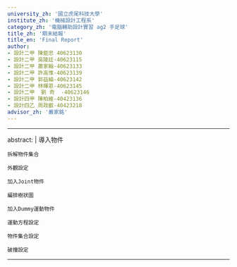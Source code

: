 ```yaml
---
university_zh: '國立虎尾科技大學'
institute_zh: '機械設計工程系'
category_zh: '電腦輔助設計實習 ag2 手足球'
title_zh: '期末結報'
title_en: 'Final Report'
author:
- 設計二甲 陳鉅忠 40623130
- 設計二甲 吳隆廷-40623115
- 設計二甲 蕭家翰-40623133
- 設計二甲 許高惟-40623139
- 設計二甲 郭益綸-40623142
- 設計二甲 林暉恩-40623145
- 設計二甲  劉 奇  -40623146
- 設計四甲 陳柏維-40423136
- 設計四乙 周政叡-40423218
advisor_zh: '嚴家銘'
---
```


---
abstract: |
    導入物件
    
    拆解物件集合
    
    外觀設定
    
    加入Joint物件
    
    編排樹狀圖
    
    加入Dummy運動物件
    
    運動方程設定
    
    物件集合設定
    
    破撞設定
    
---


